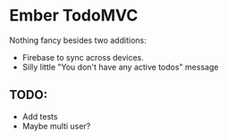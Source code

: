 # Ember TodoMVC
Nothing fancy besides two additions:
- Firebase to sync across devices.
- Silly little "You don't have any active todos" message

## TODO:
- Add tests
- Maybe multi user?
